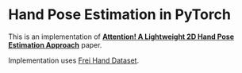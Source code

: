 # Hand Pose Estimation in PyTorch

This is an implementation of [**Attention! A Lightweight 2D Hand Pose
Estimation Approach**](https://arxiv.org/abs/2001.08047) paper.

Implementation uses [Frei Hand Dataset](https://lmb.informatik.uni-freiburg.de/projects/freihand/).